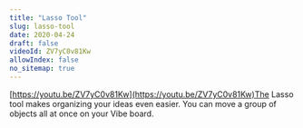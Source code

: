```yaml
---
title: "Lasso Tool"
slug: lasso-tool
date: 2020-04-24
draft: false
videoId: ZV7yC0v81Kw
allowIndex: false
no_sitemap: true
---
```




[https://youtu.be/ZV7yC0v81Kw](https://youtu.be/ZV7yC0v81Kw)The Lasso tool makes organizing your ideas even easier. You can move a group of objects all at once on your Vibe board.
